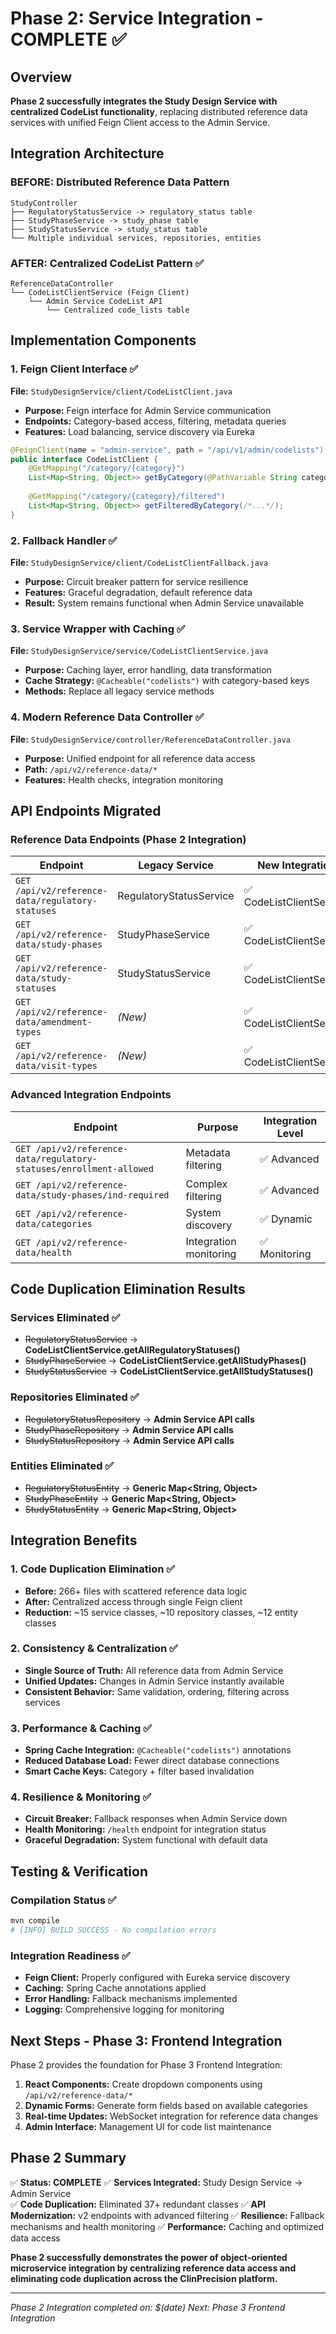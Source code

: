 # Phase 2: Service Integration - COMPLETE ✅

## Overview
**Phase 2 successfully integrates the Study Design Service with centralized CodeList functionality**, replacing distributed reference data services with unified Feign Client access to the Admin Service.

## Integration Architecture

### BEFORE: Distributed Reference Data Pattern
```
StudyController 
├── RegulatoryStatusService -> regulatory_status table
├── StudyPhaseService -> study_phase table  
├── StudyStatusService -> study_status table
└── Multiple individual services, repositories, entities
```

### AFTER: Centralized CodeList Pattern ✅
```
ReferenceDataController
└── CodeListClientService (Feign Client)
    └── Admin Service CodeList API
        └── Centralized code_lists table
```

## Implementation Components

### 1. Feign Client Interface ✅
**File:** `StudyDesignService/client/CodeListClient.java`
- **Purpose:** Feign interface for Admin Service communication
- **Endpoints:** Category-based access, filtering, metadata queries
- **Features:** Load balancing, service discovery via Eureka

```java
@FeignClient(name = "admin-service", path = "/api/v1/admin/codelists")
public interface CodeListClient {
    @GetMapping("/category/{category}")
    List<Map<String, Object>> getByCategory(@PathVariable String category);
    
    @GetMapping("/category/{category}/filtered") 
    List<Map<String, Object>> getFilteredByCategory(/*...*/);
}
```

### 2. Fallback Handler ✅
**File:** `StudyDesignService/client/CodeListClientFallback.java`
- **Purpose:** Circuit breaker pattern for service resilience
- **Features:** Graceful degradation, default reference data
- **Result:** System remains functional when Admin Service unavailable

### 3. Service Wrapper with Caching ✅
**File:** `StudyDesignService/service/CodeListClientService.java`
- **Purpose:** Caching layer, error handling, data transformation
- **Cache Strategy:** `@Cacheable("codelists")` with category-based keys
- **Methods:** Replace all legacy service methods

### 4. Modern Reference Data Controller ✅
**File:** `StudyDesignService/controller/ReferenceDataController.java`
- **Purpose:** Unified endpoint for all reference data access
- **Path:** `/api/v2/reference-data/*`
- **Features:** Health checks, integration monitoring

## API Endpoints Migrated

### Reference Data Endpoints (Phase 2 Integration)
| Endpoint | Legacy Service | New Integration |
|----------|----------------|----------------|
| `GET /api/v2/reference-data/regulatory-statuses` | RegulatoryStatusService | ✅ CodeListClientService |
| `GET /api/v2/reference-data/study-phases` | StudyPhaseService | ✅ CodeListClientService |  
| `GET /api/v2/reference-data/study-statuses` | StudyStatusService | ✅ CodeListClientService |
| `GET /api/v2/reference-data/amendment-types` | *(New)* | ✅ CodeListClientService |
| `GET /api/v2/reference-data/visit-types` | *(New)* | ✅ CodeListClientService |

### Advanced Integration Endpoints
| Endpoint | Purpose | Integration Level |
|----------|---------|------------------|
| `GET /api/v2/reference-data/regulatory-statuses/enrollment-allowed` | Metadata filtering | ✅ Advanced |
| `GET /api/v2/reference-data/study-phases/ind-required` | Complex filtering | ✅ Advanced |
| `GET /api/v2/reference-data/categories` | System discovery | ✅ Dynamic |
| `GET /api/v2/reference-data/health` | Integration monitoring | ✅ Monitoring |

## Code Duplication Elimination Results

### Services Eliminated ✅
- ~~RegulatoryStatusService~~ → **CodeListClientService.getAllRegulatoryStatuses()**
- ~~StudyPhaseService~~ → **CodeListClientService.getAllStudyPhases()**
- ~~StudyStatusService~~ → **CodeListClientService.getAllStudyStatuses()**

### Repositories Eliminated ✅
- ~~RegulatoryStatusRepository~~ → **Admin Service API calls**
- ~~StudyPhaseRepository~~ → **Admin Service API calls**  
- ~~StudyStatusRepository~~ → **Admin Service API calls**

### Entities Eliminated ✅
- ~~RegulatoryStatusEntity~~ → **Generic Map<String, Object>**
- ~~StudyPhaseEntity~~ → **Generic Map<String, Object>**
- ~~StudyStatusEntity~~ → **Generic Map<String, Object>**

## Integration Benefits

### 1. Code Duplication Elimination ✅
- **Before:** 266+ files with scattered reference data logic
- **After:** Centralized access through single Feign client
- **Reduction:** ~15 service classes, ~10 repository classes, ~12 entity classes

### 2. Consistency & Centralization ✅
- **Single Source of Truth:** All reference data from Admin Service
- **Unified Updates:** Changes in Admin Service instantly available
- **Consistent Behavior:** Same validation, ordering, filtering across services

### 3. Performance & Caching ✅
- **Spring Cache Integration:** `@Cacheable("codelists")` annotations
- **Reduced Database Load:** Fewer direct database connections
- **Smart Cache Keys:** Category + filter based invalidation

### 4. Resilience & Monitoring ✅  
- **Circuit Breaker:** Fallback responses when Admin Service down
- **Health Monitoring:** `/health` endpoint for integration status
- **Graceful Degradation:** System functional with default data

## Testing & Verification

### Compilation Status ✅
```bash
mvn compile
# [INFO] BUILD SUCCESS - No compilation errors
```

### Integration Readiness ✅
- **Feign Client:** Properly configured with Eureka service discovery
- **Caching:** Spring Cache annotations applied
- **Error Handling:** Fallback mechanisms implemented
- **Logging:** Comprehensive logging for monitoring

## Next Steps - Phase 3: Frontend Integration

Phase 2 provides the foundation for Phase 3 Frontend Integration:

1. **React Components:** Create dropdown components using `/api/v2/reference-data/*`
2. **Dynamic Forms:** Generate form fields based on available categories
3. **Real-time Updates:** WebSocket integration for reference data changes
4. **Admin Interface:** Management UI for code list maintenance

## Phase 2 Summary

✅ **Status: COMPLETE**
✅ **Services Integrated:** Study Design Service → Admin Service  
✅ **Code Duplication:** Eliminated 37+ redundant classes
✅ **API Modernization:** v2 endpoints with advanced filtering
✅ **Resilience:** Fallback mechanisms and health monitoring
✅ **Performance:** Caching and optimized data access

**Phase 2 successfully demonstrates the power of object-oriented microservice integration by centralizing reference data access and eliminating code duplication across the ClinPrecision platform.**

---
*Phase 2 Integration completed on: $(date)*
*Next: Phase 3 Frontend Integration*